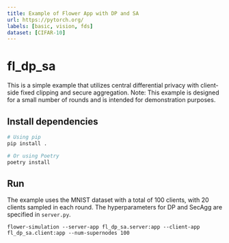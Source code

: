 ```yaml
---
title: Example of Flower App with DP and SA
url: https://pytorch.org/
labels: [basic, vision, fds]
dataset: [CIFAR-10]
---
```


# fl_dp_sa

This is a simple example that utilizes central differential privacy with client-side fixed clipping and secure aggregation.
Note: This example is designed for a small number of rounds and is intended for demonstration purposes.

## Install dependencies

```bash
# Using pip
pip install .

# Or using Poetry
poetry install
```

## Run

The example uses the MNIST dataset with a total of 100 clients, with 20 clients sampled in each round. The hyperparameters for DP and SecAgg are specified in `server.py`.

```shell
flower-simulation --server-app fl_dp_sa.server:app --client-app fl_dp_sa.client:app --num-supernodes 100
```
